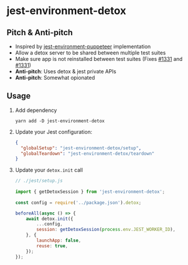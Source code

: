 # jest-environment-detox

## Pitch & Anti-pitch

- Inspired by [jest-environment-puppeteer](https://github.com/smooth-code/jest-puppeteer/tree/master/packages/jest-environment-puppeteer) implementation
- Allow a detox server to be shared between multiple test suites
- Make sure app is not reinstalled between test suites (Fixes [#1331](https://github.com/wix/Detox/issues/1279) and [#1331](https://github.com/wix/Detox/issues/1331))
- **Anti-pitch**: Uses detox & jest private APIs
- **Anti-pitch**: Somewhat opionated


## Usage

1. Add dependency

	```
	yarn add -D jest-environment-detox
	```

1. Update your Jest configuration:

	```json
	{
	  "globalSetup": "jest-environment-detox/setup",
	  "globalTeardown": "jest-environment-detox/teardown"
	}
	```

1. Update your `detox.init` call

	```js
	// ./jest/setup.js
		
	import { getDetoxSession } from 'jest-environment-detox';
	  
	const config = require('../package.json').detox;
	
	beforeAll(async () => {
		await detox.init({
			...config,
			session: getDetoxSession(process.env.JEST_WORKER_ID),
		}, {
			launchApp: false,
			reuse: true,
		});
	});
	 	 
	```
